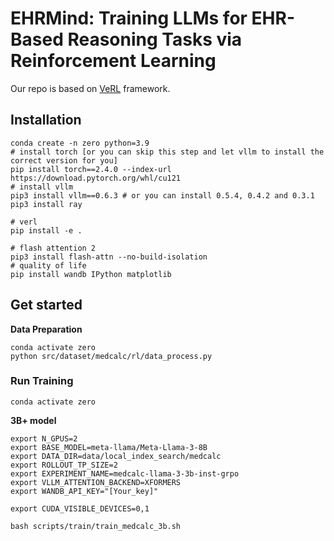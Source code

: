 # EHRMind: Training LLMs for EHR-Based Reasoning Tasks via Reinforcement Learning
Our repo is based on [VeRL](https://github.com/volcengine/verl) framework.


## Installation

```
conda create -n zero python=3.9
# install torch [or you can skip this step and let vllm to install the correct version for you]
pip install torch==2.4.0 --index-url https://download.pytorch.org/whl/cu121
# install vllm
pip3 install vllm==0.6.3 # or you can install 0.5.4, 0.4.2 and 0.3.1
pip3 install ray

# verl
pip install -e .

# flash attention 2
pip3 install flash-attn --no-build-isolation
# quality of life
pip install wandb IPython matplotlib
```

## Get started

**Data Preparation**
```
conda activate zero
python src/dataset/medcalc/rl/data_process.py
```

### Run Training
```
conda activate zero
```


**3B+ model**
```
export N_GPUS=2
export BASE_MODEL=meta-llama/Meta-Llama-3-8B
export DATA_DIR=data/local_index_search/medcalc
export ROLLOUT_TP_SIZE=2
export EXPERIMENT_NAME=medcalc-llama-3-3b-inst-grpo
export VLLM_ATTENTION_BACKEND=XFORMERS
export WANDB_API_KEY="[Your_key]"

export CUDA_VISIBLE_DEVICES=0,1

bash scripts/train/train_medcalc_3b.sh
```
